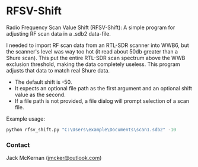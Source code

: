 # RFSV-Shift #

Radio Frequency Scan Value Shift (RFSV-Shift): A simple program for adjusting RF scan data in a .sdb2 data-file.


I needed to import RF scan data from an RTL-SDR scanner into WWB6, but the scanner's level was way too hot (it read about 50db greater than a Shure scan). This put the entire RTL-SDR scan spectrum above the WWB exclusion threshold, making the data completely useless. This program adjusts that data to match real Shure data.

* The default shift is -50.
* It expects an optional file path as the first argument and an optional shift value as the second.
* If a file path is not provided, a file dialog will prompt selection of a scan file.

Example usage: 
```python
python rfsv_shift.py "C:\Users\example\Documents\scan1.sdb2" -10
```
### Contact ###
Jack McKernan ([jmcker@outlook.com](mailto:jmcker@outlook.com))
